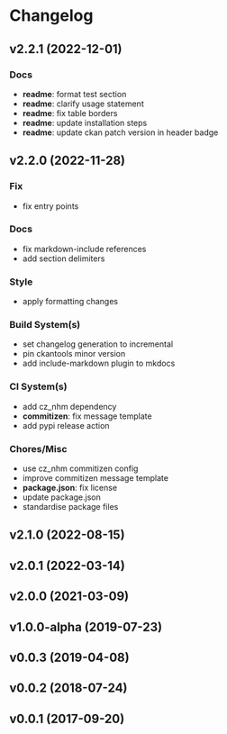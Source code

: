 # Changelog

## v2.2.1 (2022-12-01)

### Docs

- **readme**: format test section
- **readme**: clarify usage statement
- **readme**: fix table borders
- **readme**: update installation steps
- **readme**: update ckan patch version in header badge

## v2.2.0 (2022-11-28)

### Fix

- fix entry points

### Docs

- fix markdown-include references
- add section delimiters

### Style

- apply formatting changes

### Build System(s)

- set changelog generation to incremental
- pin ckantools minor version
- add include-markdown plugin to mkdocs

### CI System(s)

- add cz_nhm dependency
- **commitizen**: fix message template
- add pypi release action

### Chores/Misc

- use cz_nhm commitizen config
- improve commitizen message template
- **package.json**: fix license
- update package.json
- standardise package files

## v2.1.0 (2022-08-15)

## v2.0.1 (2022-03-14)

## v2.0.0 (2021-03-09)

## v1.0.0-alpha (2019-07-23)

## v0.0.3 (2019-04-08)

## v0.0.2 (2018-07-24)

## v0.0.1 (2017-09-20)
